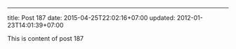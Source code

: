 ---
title: Post 187
date: 2015-04-25T22:02:16+07:00
updated: 2012-01-23T14:01:39+07:00

This is content of post 187